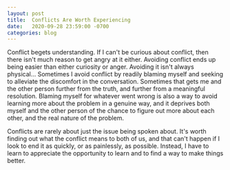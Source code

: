 ```yaml
---
layout: post
title:  Conflicts Are Worth Experiencing
date:   2020-09-28 23:59:00 -0700
categories: blog 
---
```


Conflict begets understanding. If I can't be curious about conflict, then there isn't much reason to get angry at it either. Avoiding conflict ends up being easier than either curiosity or anger. Avoiding it isn't always physical... Sometimes I avoid conflict by readily blaming myself and seeking to alleviate the discomfort in the conversation. Sometimes that gets me and the other person further from the truth, and further from a meaningful resolution. Blaming myself for whatever went wrong is also a way to avoid learning more about the problem in a genuine way, and it deprives both myself and the other person of the chance to figure out more about each other, and the real nature of the problem. 

Conflicts are rarely about just the issue being spoken about. It's worth finding out what the conflict means to both of us, and that can't happen if I look to end it as quickly, or as painlessly, as possible. Instead, I have to learn to appreciate the opportunity to learn and to find a way to make things better.



